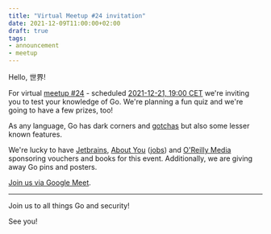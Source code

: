 ```yaml
---
title: "Virtual Meetup #24 invitation"
date: 2021-12-09T11:00:00+02:00
draft: true
tags:
- announcement
- meetup
---
```


Hello, 世界!

For virtual [meetup #24](https://www.meetup.com/Leipzig-Golang/events/277710643/) - scheduled
[2021-12-21, 19:00 CET](https://www.meetup.com/Leipzig-Golang/events/277710643/) we're inviting
you to test your knowledge of Go. We're planning a fun quiz and we're going
to have a few prizes, too!

As any language, Go has dark corners and
[gotchas](https://github.com/golang-leipzig/gotchas) but also some lesser known
features.

We're lucky to have [Jetbrains](https://www.jetbrains.com/), [About
You](https://www.aboutyou.de/)
([jobs](https://corporate.aboutyou.de/en/jobs/senior-golang-developer)) and
[O'Reilly Media](https://www.oreilly.com/) sponsoring vouchers and books for
this event. Additionally, we are giving away Go pins and posters.


[Join us via Google Meet](https://meet.google.com/ous-mtys-wsx).

----

Join us to  all things Go and security!

See you!


<!--

TODO: outreach.

https://www.linkedin.com/posts/martin-czygan-58348842_security-golang-leipzig-activity-6858703511115358208-gGa4
https://twitter.com/cvvfj/status/1452982081198362635

-->
